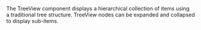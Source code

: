 The TreeView component displays a&nbsp;hierarchical collection of&nbsp;items using a&nbsp;traditional tree structure. TreeView nodes can be&nbsp;expanded and collapsed to&nbsp;display sub-items.